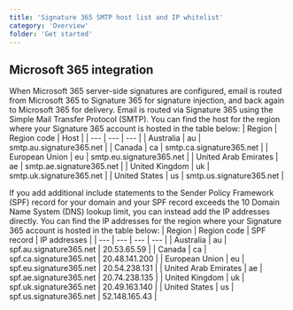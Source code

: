 ```yaml
---
title: 'Signature 365 SMTP host list and IP whitelist'
category: 'Overview'
folder: 'Get started'
---
```


## Microsoft 365 integration

When Microsoft 365 server-side signatures are configured, email is routed from Microsoft 365 to Signature 365 for signature injection, and back again to Microsoft 365 for delivery. Email is routed via Signature 365 using the Simple Mail Transfer Protocol (SMTP). You can find the host for the region where your Signature 365 account is hosted in the table below:
| Region | Region code | Host |
| --- | --- | --- |
| Australia | au | smtp.au.signature365.net |
| Canada | ca | smtp.ca.signature365.net |
| European Union | eu | smtp.eu.signature365.net |
| United Arab Emirates | ae | smtp.ae.signature365.net |
| United Kingdom | uk | smtp.uk.signature365.net |
| United States | us | smtp.us.signature365.net |

If you add additional include statements to the Sender Policy Framework (SPF) record for your domain and your SPF record exceeds the 10 Domain Name System (DNS) lookup limit, you can instead add the IP addresses directly. You can find the IP addresses for the region where your Signature 365 account is hosted in the table below:
| Region | Region code | SPF record | IP addresses |
| --- | --- | --- | --- |
| Australia | au | spf.au.signature365.net | 20.53.65.59 |
| Canada | ca | spf.ca.signature365.net | 20.48.141.200 |
| European Union | eu | spf.eu.signature365.net | 20.54.238.131 |
| United Arab Emirates | ae | spf.ae.signature365.net | 20.74.238.135 |
| United Kingdom | uk | spf.uk.signature365.net | 20.49.163.140 |
| United States | us | spf.us.signature365.net | 52.148.165.43 |